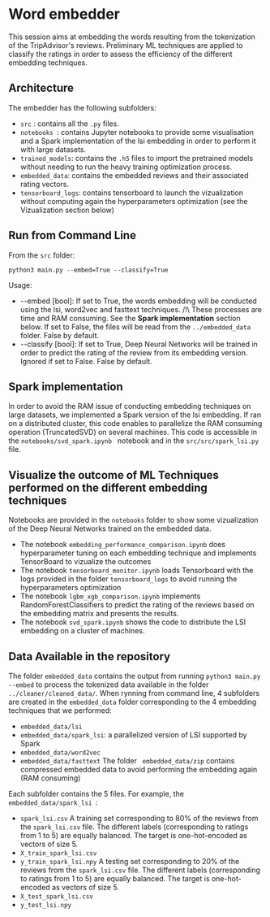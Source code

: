 # Word embedder

This session aims at embedding the words resulting from the tokenization of the TripAdvisor's reviews. Preliminary ML techniques are applied to classify the ratings in order to assess the efficiency of the different embedding techniques.


## Architecture

The embedder has the following subfolders:
* ``` src ``` : contains all the ```.py``` files.
* ```notebooks ```: contains Jupyter notebooks to provide some visualisation and a Spark implementation of the lsi embedding in order to perform it with large datasets. 
* ``` trained_models ```: contains the ```.h5``` files to import the pretrained models without needing to run the heavy training optimization process.
* ``` embedded_data ```: contains the embedded reviews and their associated rating vectors.
* ```tensorboard_logs```: contains tensorboard to launch the vizualization without computing again the hyperparameters optimization (see the Vizualization section below) 


## Run from Command Line

From the ```src``` folder:
```
python3 main.py --embed=True --classify=True
```

Usage:
* --embed [bool]: If set to True, the words embedding will be conducted using the lsi, word2vec and fasttext techniques. /!\ These processes are time and RAM consuming. See the **Spark implementation** section below. If set to False, the files will be read from the ```../embedded_data``` folder. False by default.
* --classify [bool]: If set to True, Deep Neural Networks will be trained in order to predict the rating of the review from its embedding version. Ignored if set to False. False by default.


## Spark implementation

In order to avoid the RAM issue of conducting embedding techniques on large datasets, we implemented a Spark version of the lsi embedding. If ran on a distributed cluster, this code enables to parallelize the RAM consuming operation (TruncatedSVD) on several machines. 
This code is accessible in the ```notebooks/svd_spark.ipynb ``` notebook and in the ```src/src/spark_lsi.py ``` file.


## Visualize the outcome of ML Techniques performed on the different embedding techniques

Notebooks are provided in the ```notebooks``` folder to show some vizualization of the Deep Neural Networks trained on the embedded data.
* The notebook ```embedding_performance_comparison.ipynb``` does hyperparameter tuning on each embedding technique and implements TensorBoard to vizualize the outcomes
* The notebook ```tensorboard_monitor.ipynb``` loads Tensorboard with the logs provided in the folder ```tensorboard_logs``` to avoid running the hyperparameters optimization
* The notebook ```lgbm_xgb_comparison.ipynb``` implements RandomForestClassifiers to predict the rating of the reviews based on the embedding matrix and presents the results.
* The notebook ```svd_spark.ipynb``` shows the code to distribute the LSI embedding on a cluster of machines.


## Data Available in the repository

The folder ``` embedded_data ``` contains the output from running ``` python3 main.py --embed ``` to process the tokenized data available in the folder ``` ../cleaner/cleaned_data/ ```.
When rynning from command line, 4 subfolders are created in the ``` embedded_data ``` folder corresponding to the 4 embedding techniques that we performed:
* ``` embedded_data/lsi ```
* ``` embedded_data/spark_lsi ```: a parallelized version of LSI supported by Spark
* ``` embedded_data/word2vec ```
* ``` embedded_data/fasttext ```
The folder ``` embedded_data/zip``` contains compressed embedded data to avoid performing the embedding again (RAM consuming)

Each subfolder contains the 5 files. For example, the ```embedded_data/spark_lsi ```:
* ```spark_lsi.csv```
A training set corresponding to 80% of the reviews from the ```spark_lsi.csv``` file. The different labels (corresponding to ratings from 1 to 5) are equally balanced. The target is one-hot-encoded as vectors of size 5. 
* ```X_train_spark_lsi.csv```
* ```y_train_spark_lsi.npy```
A testing set corresponding to 20% of the reviews from the ```spark_lsi.csv``` file. The different labels (corresponding to ratings from 1 to 5) are equally balanced. The target is one-hot-encoded as vectors of size 5.
* ```X_test_spark_lsi.csv```
* ```y_test_lsi.npy``` 
